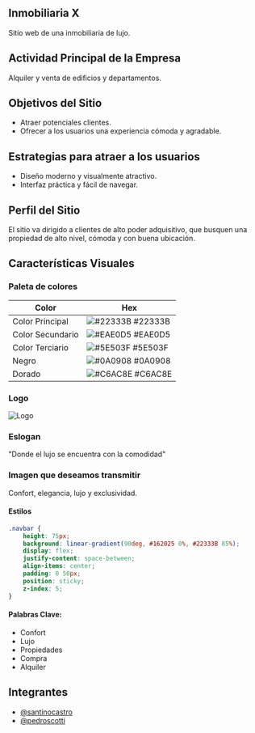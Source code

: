 ## Inmobiliaria X
Sitio web de una inmobiliaria de lujo.

## Actividad Principal de la Empresa
Alquiler y venta de edificios y departamentos.

## Objetivos del Sitio
- Atraer potenciales clientes.
- Ofrecer a los usuarios una experiencia cómoda y agradable.

## Estrategias para atraer a los usuarios
- Diseño moderno y visualmente atractivo.
- Interfaz práctica y fácil de navegar.

## Perfil del Sitio
El sitio va dirigido a clientes de alto poder adquisitivo, que busquen una propiedad de alto nivel, cómoda y con buena ubicación.

## Características Visuales

### Paleta de colores

| Color             | Hex                                                                |
| ----------------- | ------------------------------------------------------------------ |
| Color Principal | ![#22333B](https://via.placeholder.com/10/22333B?text=+) #22333B |
| Color Secundario | ![#EAE0D5](https://via.placeholder.com/10/EAE0D5?text=+) #EAE0D5 |
| Color Terciario | ![#5E503F](https://via.placeholder.com/10/5E503F?text=+) #5E503F |
| Negro | ![#0A0908](https://via.placeholder.com/10/0A0908?text=+) #0A0908 |
| Dorado | ![#C6AC8E](https://via.placeholder.com/10/C6AC8E?text=+) #C6AC8E |

### Logo
![Logo](logo.png)

### Eslogan
"Donde el lujo se encuentra con la comodidad"

### Imagen que deseamos transmitir
Confort, elegancia, lujo y exclusividad.

#### Estilos

```css
.navbar {
    height: 75px;
    background: linear-gradient(90deg, #162025 0%, #22333B 85%);
    display: flex;
    justify-content: space-between;
    align-items: center;
    padding: 0 50px;
    position: sticky;
    z-index: 5;
}
```

#### Palabras Clave:
- Confort
- Lujo
- Propiedades
- Compra
- Alquiler


## Integrantes
- [@santinocastro](https://www.github.com/Gusabelu1)
- [@pedroscotti](https://github.com/PeppoScotti)

